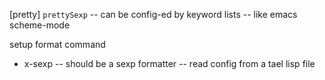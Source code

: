 [pretty] `prettySexp` -- can be config-ed by keyword lists -- like emacs scheme-mode

setup format command

- x-sexp -- should be a sexp formatter -- read config from a tael lisp file
